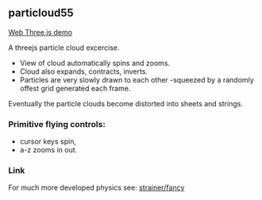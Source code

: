 ## particloud55

[Web Three.js demo](http://strainer.github.io/particloud55/)

A threejs particle cloud excercise.
* View of cloud automatically spins and zooms.
* Cloud also expands, contracts, inverts.
* Particles are very slowly drawn to each other -squeezed by a randomly offest grid generated each frame.

Eventually the particle clouds become distorted into sheets and strings. 

### Primitive flying controls: 
* cursor keys spin, 
* a-z zooms in out. 

### Link
For much more developed physics see: 
[strainer/fancy](http://strainer.github.io/fancy/)